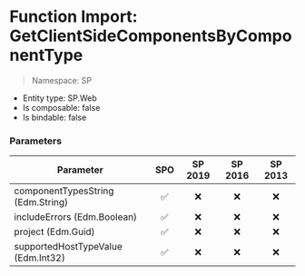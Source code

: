 # Function Import: GetClientSideComponentsByComponentType

> Namespace: SP

- Entity type: SP.Web
- Is composable: false
- Is bindable: false

### Parameters

Parameter | SPO | SP 2019 | SP 2016 | SP 2013
----------|:---:|:-------:|:-------:|:-------:
componentTypesString (Edm.String) | ✅ | ❌ | ❌ | ❌
includeErrors (Edm.Boolean) | ✅ | ❌ | ❌ | ❌
project (Edm.Guid) | ✅ | ❌ | ❌ | ❌
supportedHostTypeValue (Edm.Int32) | ✅ | ❌ | ❌ | ❌